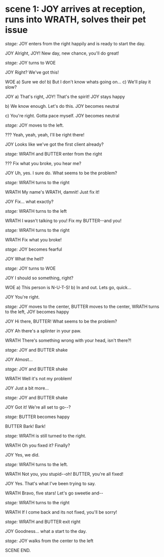 # scene 1: JOY arrives at reception, runs into WRATH, solves their pet issue

*stage:* JOY enters from the right happily and is ready to start the day.

JOY
Alright, JOY! New day, new chance, you'll do great!

*stage:* JOY turns to WOE

JOY
Right? We've got this!

WOE
a) Sure we do!
b) But I don't know whats going on...
c) We'll play it slow?

JOY
a) That's right, JOY! That's the spirit!
    JOY stays happy


b) We know enough. Let's do this.
    JOY becomes neutral


c) You're right. Gotta pace myself.
    JOY becomes neutral

*stage:* JOY moves to the left.

???
Yeah, yeah, yeah, I'll be right there!

JOY
Looks like we've got the first client already?

*stage:* WRATH and BUTTER enter from the right

???
Fix what you broke, you hear me?

JOY
Uh, yes. I sure do. What seems to be the problem?

*stage:* WRATH turns to the right

WRATH
My name's WRATH, damnit! Just fix it!

JOY
Fix... what exactly?

*stage:* WRATH turns to the left

WRATH
I wasn't talking to you! Fix my BUTTER--and you!

*stage:* WRATH turns to the right

WRATH
Fix what you broke!

*stage:* JOY becomes fearful

JOY
What the hell?

*stage:* JOY turns to WOE

JOY
I should so something, right?

WOE
a) This person is N-U-T-S!
b) In and out. Lets go, quick...

JOY
You're right.

*stage:* JOY moves to the center, BUTTER moves to the center, WRATH turns to the left, JOY becomes happy

JOY
Hi there, BUTTER! What seems to be the problem?

JOY
Ah there's a splinter in your paw.

WRATH
There's something wrong with your head, isn't there?!

*stage:* JOY and BUTTER shake

JOY
Almost...

*stage:* JOY and BUTTER shake

WRATH
Well it's not my problem!

JOY
Just a bit more...

*stage:* JOY and BUTTER shake

JOY
Got it! We're all set to go--?

*stage:* BUTTER becomes happy

BUTTER
Bark! Bark!

*stage:* WRATH is still turned to the right.

WRATH
Oh you fixed it? Finally?

JOY
Yes, we did.

*stage:* WRATH turns to the left.

WRATH
Not you, you stupid--oh! BUTTER, you're all fixed!

JOY
Yes. That's what I've been trying to say.

WRATH
Bravo, five stars! Let's go sweetie and--

*stage:* WRATH turns to the right

WRATH
If I come back and its not fixed, you'll be sorry!

*stage:* WRATH and BUTTER exit right

JOY
Goodness... what a start to the day.

*stage:* JOY walks from the center to the left

SCENE END.
